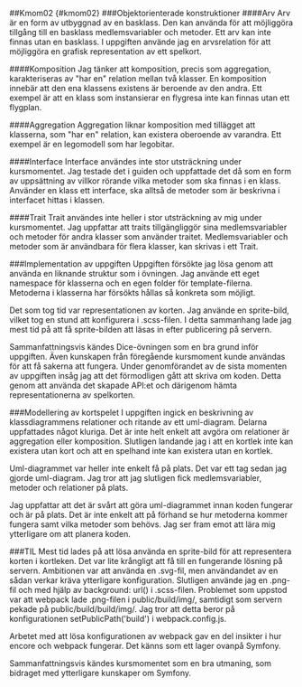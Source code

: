 ##Kmom02 {#kmom02}
###Objektorienterade konstruktioner
####Arv
Arv är en form av utbyggnad av en basklass. Den kan använda för att möjliggöra tillgång till en basklass medlemsvariabler och metoder. Ett arv kan inte finnas utan en basklass. I uppgiften använde jag en arvsrelation för att möjliggöra en grafisk representation av ett spelkort.

####Komposition
Jag tänker att komposition, precis som aggregation, karakteriseras av "har en" relation mellan två klasser. En komposition innebär att den ena klassens existens är beroende av den andra. Ett exempel är att en klass som instansierar en flygresa inte kan finnas utan ett flygplan.

####Aggregation
Aggregation liknar komposition med tillägget att klasserna, som "har en" relation, kan existera oberoende av varandra. Ett exempel är en legomodell som har legobitar.

####Interface
Interface användes inte stor utsträckning under kursmomentet. Jag testade det i guiden och uppfattade det då som en form av uppsättning av villkor rörande vilka metoder som ska finnas i en klass. Använder en klass ett interface, ska alltså de metoder som är beskrivna i interfacet hittas i klassen.

####Trait
Trait användes inte heller i stor utsträckning av mig under kursmomentet. Jag uppfattar att traits tillgängliggör sina medlemsvariabler och metoder för andra klasser som använder traitet. Medlemsvariabler och metoder som är användbara för flera klasser, kan skrivas i ett Trait.

###Implementation av uppgiften
Uppgiften försökte jag lösa genom att använda en liknande struktur som i övningen. Jag använde ett eget namespace för klasserna och en egen folder för template-filerna. Metoderna i klasserna har försökts hållas så konkreta som möjligt.

Det som tog tid var representationen av korten. Jag använde en sprite-bild, vilket tog en stund att konfigurera i .scss-filen. I detta sammanhang lade jag mest tid på att få sprite-bilden att läsas in efter publicering på servern.

Sammanfattningsvis kändes Dice-övningen som en bra grund inför uppgiften. Även kunskapen från föregående kursmoment kunde användas för att få sakerna att fungera. Under genomförandet av de sista momenten av uppgiften insåg jag att det förmodligen gått att skriva om koden. Detta genom att använda det skapade API:et och därigenom hämta representationerna av spelkorten.

###Modellering av kortspelet
I uppgiften ingick en beskrivning av klassdiagrammens relationer och ritande av ett uml-diagram. Delarna uppfattades något kluriga. Det är inte helt enkelt att avgöra om relationer är aggregation eller komposition. Slutligen landande jag i att en kortlek inte kan existera utan kort och att en spelhand inte kan existera utan en kortlek.

Uml-diagrammet var heller inte enkelt få på plats. Det var ett tag sedan jag gjorde uml-diagram. Jag tror att jag slutligen fick medlemsvariabler, metoder och relationer på plats.

Jag uppfattar att det är svårt att göra uml-diagrammet innan koden fungerar och är på plats. Det är inte enkelt att på förhand se hur metoderna kommer fungera samt vilka metoder som behövs. Jag ser fram emot att lära mig ytterligare om att planera koden.

###TIL
Mest tid lades på att lösa använda en sprite-bild för att representera korten i kortleken. Det var lite krångligt att få till en fungerande lösning på servern. Ambitionen var att använda en .svg-fil, men användandet av en sådan verkar kräva ytterligare konfiguration. Slutligen använde jag en .png-fil och med hjälp av background: url() i .scss-filen. Problemet som uppstod var att webpack lade .png-filen i public/build/img/<filnamn>, samtidigt som servern pekade på public/build/build/img/<filnamn>. Jag tror att detta beror på konfigurationen setPublicPath('build') i webpack.config.js.

Arbetet med att lösa konfigurationen av webpack gav en del insikter i hur encore och webpack fungerar. Det känns som ett lager ovanpå Symfony.

Sammanfattningsvis kändes kursmomentet som en bra utmaning, som bidraget med ytterligare kunskaper om Symfony.  
